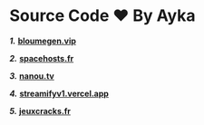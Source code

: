 # Source Code ♥️ By Ayka

***1.*** **[bloumegen.vip](https://bloumegen.vip/)**

***2.*** **[spacehosts.fr](https://spacehosts.fr/)**

***3.*** **[nanou.tv](https://nanou.tv/)**

***4.*** **[streamifyv1.vercel.app](https://streamifyv1.vercel.app/)**

***5.*** **[jeuxcracks.fr](https://jeuxcracks.fr/)**
